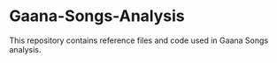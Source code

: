 # Gaana-Songs-Analysis
This repository contains reference files and code used in Gaana Songs analysis.
